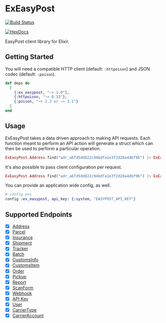 # ExEasyPost

[![Build Status](https://travis-ci.org/sticksnleaves/ex_easypost.svg?branch=master)](https://travis-ci.org/sticksnleaves/ex_easypost)

[![HexDocs](https://img.shields.io/badge/hexdocs-release-blue.svg)](https://hexdocs.pm/ex_easypost/)

EasyPost client library for Elixir.

## Getting Started

You will need a compatible HTTP client (default: `:httpoison`) and JSON codec
(default: `:poison`).

```elixir
def deps do
  [
    {:ex_easypost, "~> 1.0"},
    {:httpoison, "~> 0.13"},
    {:poison, "~> 2.2 or ~> 3.1"}
  ]
end
```

## Usage

ExEasyPost takes a data driven approach to making API requests. Each function
meant to perform an API action will generate a struct which can then be used
to perform a particular operation.

```elixir
ExEasyPost.Address.find("adr_a6fd5dd822c94bdfa1e3f2d28a4dbf9b") |> ExEasyPost.request
```

It's also possible to pass client configuration per request.

```elixir
ExEasyPost.Address.find("adr_a6fd5dd822c94bdfa1e3f2d28a4dbf9b") |> ExEasyPost.request(api_key: "xxxx")
```

You can provide an application wide config, as well.

```elixir
# config.exs
config :ex_easypost, api_key: {:system, "EASYPOST_API_KEY"}
```

## Supported Endpoints

- [x] [Address](https://hexdocs.pm/ex_easypost/ExEasyPost.Address.html)
- [x] [Parcel](https://hexdocs.pm/ex_easypost/ExEasyPost.Parcel.html)
- [x] [Insurance](https://hexdocs.pm/ex_easypost/ExEasyPost.Insurance.html)
- [x] [Shipment](https://hexdocs.pm/ex_easypost/ExEasyPost.Shipment.html)
- [x] [Tracker](https://hexdocs.pm/ex_easypost/ExEasyPost.Tracker.html)
- [x] [Batch](https://hexdocs.pm/ex_easypost/ExEasyPost.Batch.html)
- [x] [CustomsInfo](https://hexdocs.pm/ex_easypost/ExEasyPost.CustomsInfo.html)
- [x] [CustomsItem](https://hexdocs.pm/ex_easypost/ExEasyPost.CustomsItem.html)
- [x] [Order](https://hexdocs.pm/ex_easypost/ExEasyPost.Order.html)
- [x] [Pickup](https://hexdocs.pm/ex_easypost/ExEasyPost.Pickup.html)
- [x] [Report](https://hexdocs.pm/ex_easypost/ExEasyPost.Report.html)
- [x] [ScanForm](https://hexdocs.pm/ex_easypost/ExEasyPost.ScanForm.html)
- [x] [Webhook](https://hexdocs.pm/ex_easypost/ExEasyPost.Webhook.html)
- [x] [API Key](https://hexdocs.pm/ex_easypost/ExEasyPost.APIKey.html)
- [x] [User](https://hexdocs.pm/ex_easypost/ExEasyPost.User.html)
- [x] [CarrierType](https://hexdocs.pm/ex_easypost/ExEasyPost.CarrierType.html)
- [x] [CarrierAccount](https://hexdocs.pm/ex_easypost/ExEasyPost.CarrierAccount.html)
